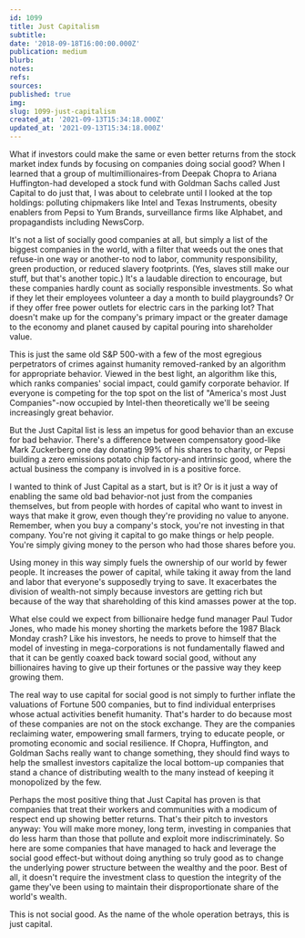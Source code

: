 ```yaml
---
id: 1099
title: Just Capitalism
subtitle: 
date: '2018-09-18T16:00:00.000Z'
publication: medium
blurb: 
notes: 
refs: 
sources: 
published: true
img: 
slug: 1099-just-capitalism
created_at: '2021-09-13T15:34:18.000Z'
updated_at: '2021-09-13T15:34:18.000Z'
---
```

What if investors could make the same or even better returns from the stock market index funds by focusing on companies doing social good? When I learned that a group of multimillionaires-from Deepak Chopra to Ariana Huffington-had developed a stock fund with Goldman Sachs called Just Capital to do just that, I was about to celebrate until I looked at the top holdings: polluting chipmakers like Intel and Texas Instruments, obesity enablers from Pepsi to Yum Brands, surveillance firms like Alphabet, and propagandists including NewsCorp.

It's not a list of socially good companies at all, but simply a list of the biggest companies in the world, with a filter that weeds out the ones that refuse-in one way or another-to nod to labor, community responsibility, green production, or reduced slavery footprints. (Yes, slaves still make our stuff, but that's another topic.) It's a laudable direction to encourage, but these companies hardly count as socially responsible investments. So what if they let their employees volunteer a day a month to build playgrounds? Or if they offer free power outlets for electric cars in the parking lot? That doesn't make up for the company's primary impact or the greater damage to the economy and planet caused by capital pouring into shareholder value.

This is just the same old S&P 500-with a few of the most egregious perpetrators of crimes against humanity removed-ranked by an algorithm for appropriate behavior. Viewed in the best light, an algorithm like this, which ranks companies' social impact, could gamify corporate behavior. If everyone is competing for the top spot on the list of "America's most Just Companies"-now occupied by Intel-then theoretically we'll be seeing increasingly great behavior.

But the Just Capital list is less an impetus for good behavior than an excuse for bad behavior. There's a difference between compensatory good-like Mark Zuckerberg one day donating 99% of his shares to charity, or Pepsi building a zero emissions potato chip factory-and intrinsic good, where the actual business the company is involved in is a positive force.

I wanted to think of Just Capital as a start, but is it? Or is it just a way of enabling the same old bad behavior-not just from the companies themselves, but from people with hordes of capital who want to invest in ways that make it grow, even though they're providing no value to anyone. Remember, when you buy a company's stock, you're not investing in that company. You're not giving it capital to go make things or help people. You're simply giving money to the person who had those shares before you.

Using money in this way simply fuels the ownership of our world by fewer people. It increases the power of capital, while taking it away from the land and labor that everyone's supposedly trying to save. It exacerbates the division of wealth-not simply because investors are getting rich but because of the way that shareholding of this kind amasses power at the top.

What else could we expect from billionaire hedge fund manager Paul Tudor Jones, who made his money shorting the markets before the 1987 Black Monday crash? Like his investors, he needs to prove to himself that the model of investing in mega-corporations is not fundamentally flawed and that it can be gently coaxed back toward social good, without any billionaires having to give up their fortunes or the passive way they keep growing them.

The real way to use capital for social good is not simply to further inflate the valuations of Fortune 500 companies, but to find individual enterprises whose actual activities benefit humanity. That's harder to do because most of these companies are not on the stock exchange. They are the companies reclaiming water, empowering small farmers, trying to educate people, or promoting economic and social resilience. If Chopra, Huffington, and Goldman Sachs really want to change something, they should find ways to help the smallest investors capitalize the local bottom-up companies that stand a chance of distributing wealth to the many instead of keeping it monopolized by the few.

Perhaps the most positive thing that Just Capital has proven is that companies that treat their workers and communities with a modicum of respect end up showing better returns. That's their pitch to investors anyway: You will make more money, long term, investing in companies that do less harm than those that pollute and exploit more indiscriminately. So here are some companies that have managed to hack and leverage the social good effect-but without doing anything so truly good as to change the underlying power structure between the wealthy and the poor. Best of all, it doesn't require the investment class to question the integrity of the game they've been using to maintain their disproportionate share of the world's wealth.

This is not social good. As the name of the whole operation betrays, this is just capital.
